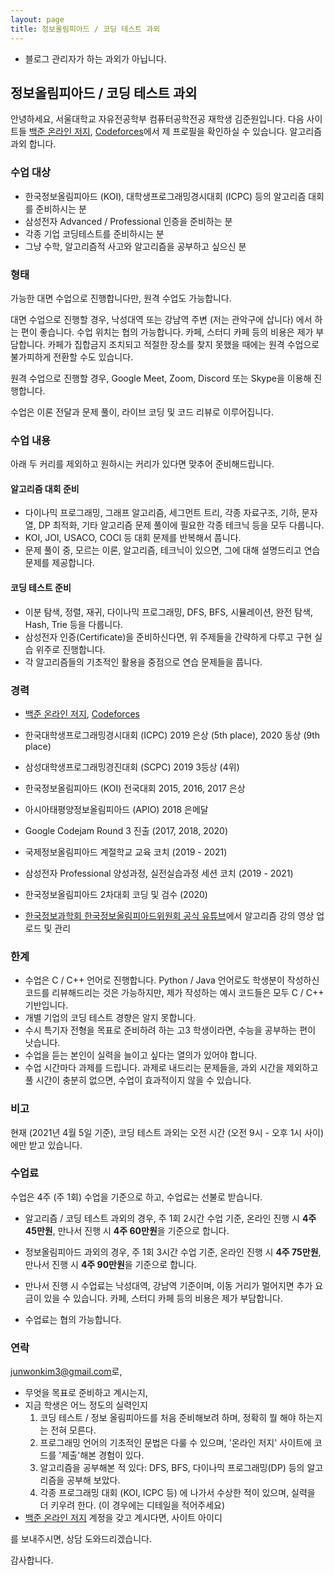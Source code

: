 ```yaml
---
layout: page
title: 정보올림피아드 / 코딩 테스트 과외
---
```


* 블로그 관리자가 하는 과외가 아닙니다.

## 정보올림피아드 / 코딩 테스트 과외

안녕하세요, 서울대학교 자유전공학부 컴퓨터공학전공 재학생 김준원입니다. 다음 사이트들 [백준 온라인 저지](http://icpc.me/junie), [Codeforces](https://codeforces.com/profile/junie)에서 제 프로필을 확인하실 수 있습니다. 알고리즘 과외 합니다.

### 수업 대상

* 한국정보올림피아드 (KOI), 대학생프로그래밍경시대회 (ICPC) 등의 알고리즘 대회를 준비하시는 분
* 삼성전자 Advanced / Professional 인증을 준비하는 분
* 각종 기업 코딩테스트를 준비하시는 분
* 그냥 수학, 알고리즘적 사고와 알고리즘을 공부하고 싶으신 분

### 형태

가능한 대면 수업으로 진행합니다만, 원격 수업도 가능합니다.

대면 수업으로 진행할 경우, 낙성대역 또는 강남역 주변 (저는 관악구에 삽니다) 에서 하는 편이 좋습니다. 수업 위치는 협의 가능합니다. 카페, 스터디 카페 등의 비용은 제가 부담합니다. 카페가 집합금지 조치되고 적절한 장소를 찾지 못했을 때에는 원격 수업으로 불가피하게 전환할 수도 있습니다.

원격 수업으로 진행할 경우, Google Meet, Zoom, Discord 또는 Skype을 이용해 진행합니다.

수업은 이론 전달과 문제 풀이, 라이브 코딩 및 코드 리뷰로 이루어집니다.

### 수업 내용

아래 두 커리를 제외하고 원하시는 커리가 있다면 맞추어 준비해드립니다.

#### 알고리즘 대회 준비

* 다이나믹 프로그래밍, 그래프 알고리즘, 세그먼트 트리, 각종 자료구조, 기하, 문자열, DP 최적화, 기타 알고리즘 문제 풀이에 필요한 각종 테크닉 등을 모두 다룹니다.
* KOI, JOI, USACO, COCI 등 대회 문제를 반복해서 풉니다.
* 문제 풀이 중, 모르는 이론, 알고리즘, 테크닉이 있으면, 그에 대해 설명드리고 연습문제를 제공합니다.

#### 코딩 테스트 준비

* 이분 탐색, 정렬, 재귀, 다이나믹 프로그래밍, DFS, BFS, 시뮬레이션, 완전 탐색, Hash, Trie 등을 다룹니다.
* 삼성전자 인증(Certificate)을 준비하신다면, 위 주제들을 간략하게 다루고 구현 실습 위주로 진행합니다.
* 각 알고리즘들의 기초적인 활용을 중점으로 연습 문제들을 풉니다.

### 경력
* [백준 온라인 저지](http://icpc.me/junie), [Codeforces](https://codeforces.com/profile/junie)
* 한국대학생프로그래밍경시대회 (ICPC) 2019 은상 (5th place), 2020 동상 (9th place)
* 삼성대학생프로그래밍경진대회 (SCPC) 2019 3등상 (4위)
* 한국정보올림피아드 (KOI) 전국대회 2015, 2016, 2017 은상
* 아시아태평양정보올림피아드 (APIO) 2018 은메달
* Google Codejam Round 3 진출 (2017, 2018, 2020)

* 국제정보올림피아드 계절학교 교육 코치 (2019 - 2021)
* 삼성전자 Professional 양성과정, 실전실습과정 세션 코치 (2019 - 2021)
* 한국정보올림피아드 2차대회 코딩 및 검수 (2020)
* [한국정보과학회 한국정보올림피아드위원회 공식 유튜브](https://www.youtube.com/channel/UC_yx-kJJnaKOYbvoaI1ivFg)에서 알고리즘 강의 영상 업로드 및 관리

### 한계
* 수업은 C / C++ 언어로 진행합니다. Python / Java 언어로도 학생분이 작성하신 코드를 리뷰해드리는 것은 가능하지만, 제가 작성하는 예시 코드들은 모두 C / C++ 기반입니다.
* 개별 기업의 코딩 테스트 경향은 알지 못합니다.
* 수시 특기자 전형을 목표로 준비하려 하는 고3 학생이라면, 수능을 공부하는 편이 낫습니다.
* 수업을 듣는 본인이 실력을 늘이고 싶다는 열의가 있어야 합니다.
* 수업 시간마다 과제를 드립니다. 과제로 내드리는 문제들을, 과외 시간을 제외하고 풀 시간이 충분히 없으면, 수업이 효과적이지 않을 수 있습니다.

### 비고

현재 (2021년 4월 5일 기준), 코딩 테스트 과외는 오전 시간 (오전 9시 - 오후 1시 사이)에만 받고 있습니다.


### 수업료

수업은 4주 (주 1회) 수업을 기준으로 하고, 수업료는 선불로 받습니다.

* 알고리즘 / 코딩 테스트 과외의 경우, 주 1회 2시간 수업 기준, 온라인 진행 시 **4주 45만원**, 만나서 진행 시 **4주 60만원**을 기준으로 합니다.
* 정보올림피아드 과외의 경우, 주 1회 3시간 수업 기준, 온라인 진행 시 **4주 75만원**, 만나서 진행 시 **4주 90만원**을 기준으로 합니다.

* 만나서 진행 시 수업료는 낙성대역, 강남역 기준이며, 이동 거리가 멀어지면 추가 요금이 있을 수 있습니다. 카페, 스터디 카페 등의 비용은 제가 부담합니다.

* 수업료는 협의 가능합니다.

### 연락

<style>
.mail-address:after{
    content:attr(data-name) "@" attr(data-domain) "." attr(data-tld);
    text-decoration: underline
}
</style>
<a href="#" class="mail-address" data-name="junwonkim3" data-domain="gmail" data-tld="com" onclick="window.location.href = 'mailto:' + this.dataset.name + '@' + this.dataset.domain + '.' + this.dataset.tld"></a>로,

* 무엇을 목표로 준비하고 계시는지,
* 지금 학생은 어느 정도의 실력인지
  1. 코딩 테스트 / 정보 올림피아드를 처음 준비해보려 하며, 정확히 뭘 해야 하는지는 전혀 모른다.
  2. 프로그래밍 언어의 기초적인 문법은 다룰 수 있으며, '온라인 저지' 사이트에 코드를 '제출'해본 경험이 있다.
  3. 알고리즘을 공부해본 적 있다: DFS, BFS, 다이나믹 프로그래밍(DP) 등의 알고리즘을 공부해 보았다.
  4. 각종 프로그래밍 대회 (KOI, ICPC 등) 에 나가서 수상한 적이 있으며, 실력을 더 키우려 한다. (이 경우에는 디테일을 적어주세요)
* [백준 온라인 저지](http://icpc.me) 계정을 갖고 계시다면, 사이트 아이디

를 보내주시면, 상담 도와드리겠습니다.

감사합니다.